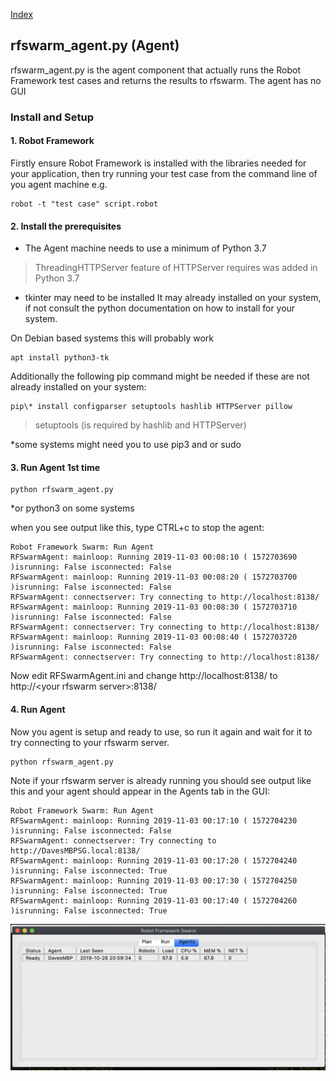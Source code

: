 
[Index](Index.md)

## rfswarm_agent.py (Agent)

rfswarm_agent.py is the agent component that actually runs the Robot Framework test cases and returns the results to rfswarm. The agent has no GUI

### Install and Setup

#### 1. Robot Framework
Firstly ensure Robot Framework is installed with the libraries needed for your application, then try running your test case from the command line of you agent machine e.g.
```
robot -t "test case" script.robot
```

#### 2. Install the prerequisites

- The Agent machine needs to use a minimum of Python 3.7
> ThreadingHTTPServer feature of HTTPServer requires was added in Python 3.7

- tkinter may need to be installed
It may already installed on your system, if not consult the python documentation on how to install for your system.

On Debian based systems this will probably work
```
apt install python3-tk
```

Additionally the following pip command might be needed if these are not already installed on your system:
```
pip\* install configparser setuptools hashlib HTTPServer pillow
```
> setuptools (is required by hashlib and HTTPServer)

\*some systems might need you to use pip3 and or sudo



#### 3. Run Agent 1st time

```
python rfswarm_agent.py
```
\*or python3 on some systems

when you see output like this, type CTRL+c to stop the agent:
```
Robot Framework Swarm: Run Agent
RFSwarmAgent: mainloop: Running 2019-11-03 00:08:10 ( 1572703690 )isrunning: False isconnected: False
RFSwarmAgent: mainloop: Running 2019-11-03 00:08:20 ( 1572703700 )isrunning: False isconnected: False
RFSwarmAgent: connectserver: Try connecting to http://localhost:8138/
RFSwarmAgent: mainloop: Running 2019-11-03 00:08:30 ( 1572703710 )isrunning: False isconnected: False
RFSwarmAgent: connectserver: Try connecting to http://localhost:8138/
RFSwarmAgent: mainloop: Running 2019-11-03 00:08:40 ( 1572703720 )isrunning: False isconnected: False
RFSwarmAgent: connectserver: Try connecting to http://localhost:8138/
```

Now edit RFSwarmAgent.ini and change http://localhost:8138/ to http://\<your rfswarm server\>:8138/

#### 4. Run Agent

Now you agent is setup and ready to use, so run it again and wait for it to try connecting to your rfswarm server.
```
python rfswarm_agent.py
```

Note if your rfswarm server is already running you should see output like this and your agent should appear in the Agents tab in the GUI:
```
Robot Framework Swarm: Run Agent
RFSwarmAgent: mainloop: Running 2019-11-03 00:17:10 ( 1572704230 )isrunning: False isconnected: False
RFSwarmAgent: connectserver: Try connecting to http://DavesMBPSG.local:8138/
RFSwarmAgent: mainloop: Running 2019-11-03 00:17:20 ( 1572704240 )isrunning: False isconnected: True
RFSwarmAgent: mainloop: Running 2019-11-03 00:17:30 ( 1572704250 )isrunning: False isconnected: True
RFSwarmAgent: mainloop: Running 2019-11-03 00:17:40 ( 1572704260 )isrunning: False isconnected: True
```

![Image](Images/Agents_ready.png "Agents Ready")

